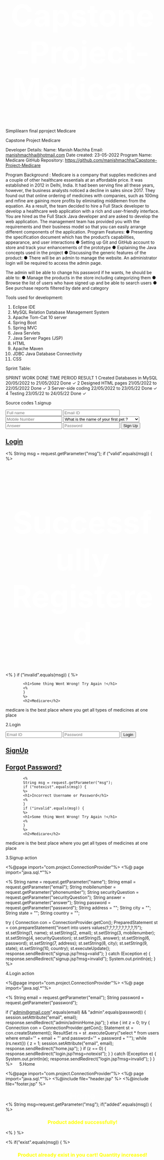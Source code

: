 # Capstone-Project-Medicare
Simplilearn final pproject Medicare

Capstone Project Medicare

Developer Details:
Name: Manish Machha
Email: manishmachha@hotmail.com
Date created: 23-05-2022
Program Name: Medicare
GitHub Repository: 
https://github.com/manishmachha/Capstone-Project-Medicare

Program Background :
 Medicare is a company that supplies medicines and a couple of other healthcare essentials at an affordable price. It was established in 2012 in Delhi, India. It had been serving fine all these years, however, the business analysts noticed a decline in sales since 2017. They found out that online ordering of medicines with companies, such as 100mg and mfine are gaining more profits by eliminating middlemen from the equation. As a result, the team decided to hire a Full Stack developer to develop a healthcare web application with a rich and user-friendly interface.
You are hired as the Full Stack Java developer and are asked to develop the web application. The management team has provided you with the requirements and their business model so that you can easily arrange different components of the application.
Program Features:
● Presenting the specification document which has the product’s capabilities, appearance, and user interactions
● Setting up Git and GitHub account to store and track your enhancements of the prototype 
● Explaining the Java concepts used in the project 
● Discussing the generic features of the product:
● There will be an admin to manage the website. An administrator login will be required to access the admin page.

The admin will be able to change his password if he wants, he should be able to:
● Manage the products in the store including categorizing them
● Browse the list of users who have signed up and be able to search users
● See purchase reports filtered by date and category

Tools used for development:
1.	Eclipse IDE
2.	MySQL Relation Database Management System
3.	Apache Tom-Cat 10 server
4.	Spring Boot
5.	Spring MVC
6.	Java Servlets
7.	Java Server Pages (JSP)
8.	HTML
9.	Apache Maven
10.	JDBC Java Database Connectivity
11.	CSS


Sprint Table:

SPRINT	WORK DONE	TIME PERIOD	RESULT
1	Created Databases in MySQL	20/05/2022 to 21/05/2022	Done ✓
2	Designed HTML pages	21/05/2022 to 22/05/2022	Done ✓
3	Server-side coding	22/05/2022 to 23/05/22	Done ✓
4	Testing	23/05/22 to 24/05/22	Done ✓


Source codes
1.signup

<!DOCTYPE html>
<html>
<head>
<link rel="stylesheet" href="css/signup-style.css">
<title>Sign up</title>
</head>
<body>
	<div id='container'>
		<div class='signup'>
			<form action="signupAction.jsp" method="post">
				<input type="text" name="name" placeholder="Full name"> <input
					type="email" name="email" placeholder="Email ID"> <input
					type="number" name="phonenumber" placeholder="Mobile Number">
				<select name="securityQuestion" required>
					<option value="What is the name of your first pet ?">What
						is the name of your first pet ?</option>
					<option value="What is your first car ?">What is your
						first car ?</option>
					<option value="Where did you born ?">Where did you born ?</option>
					<option value="What is the name of your first school ?">What
						is the name of your first school ?</option>
				</select> <input type="text" name="answer" placeholder="Answer"> <input
					type="password" name="password" placeholder="Password"> <input
					type="submit" value="Sign Up">
			</form>
			<h2>
				<a href="login.jsp">Login</a>
			</h2>
		</div>
		<div class='whysign'>
			<%
			String msg = request.getParameter("msg");
			if ("valid".equals(msg)) {
			%>
			<h1>Successfully Registered</h1>
			<%
			}
			if ("invalid".equals(msg)) {
			%>

			<h1>Some thing Went Wrong! Try Again !</h1>
			<%
			}
			%>
			<h2>Medicare</h2>
<p>medicare is the best place where you get all types of medicines at one place</p>
		</div>
	</div>

</body>
</html>

2.Login

<!DOCTYPE html>
<html>
<head>
<link rel="stylesheet" href="css/signup-style.css">
<title>Login</title>
</head>
<body>
	<div id='container'>
		<div class='signup'>
			<form action="loginAction.jsp" method="post">
				<input type="text" name="email" placeholder="Email ID"> <input
					type="password" name="password" placeholder="Password"> <input
					type="submit" value="Login">
			</form>
			<h2>
				<a href="signup.jsp">SignUp</a>
			</h2>
			<h2>
				<a href="forgotPassword.jsp">Forgot Password?</a>
			</h2>
		</div>
		<div class='whysignLogin'>

			<%
			String msg = request.getParameter("msg");
			if ("notexist".equals(msg)) {
			%>
			<h1>Incorrect Username or Password</h1>
			<%
			}
			if ("invalid".equals(msg)) {
			%>
			<h1>Some thing Went Wrong! Try Again !</h1>
			<%
			}
			%>
			<h2>Medicare</h2>
<p>medicare is the best place where you get all types of medicines at one place</p>
		</div>
	</div>

</body>
</html>





3.Signup action

<%@page import="com.project.ConnectionProvider"%>
<%@ page import="java.sql.*"%>

<%
String name = request.getParameter("name");
String email = request.getParameter("email");
String mobilenumber = request.getParameter("phonenumber");
String securityQuestion = request.getParameter("securityQuestion");
String answer = request.getParameter("answer");
String password = request.getParameter("password");
String address = "";
String city = "";
String state = "";
String country = "";

try {
	Connection con = ConnectionProvider.getCon();
	PreparedStatement st = con.prepareStatement("insert into users values(?,?,?,?,?,?,?,?,?,?)");
	st.setString(1, name);
	st.setString(2, email);
	st.setString(3, mobilenumber);
	st.setString(4, securityQuestion);
	st.setString(5, answer);
	st.setString(6, password);
	st.setString(7, address);
	st.setString(8, city);
	st.setString(9, state);
	st.setString(10, country);
	st.executeUpdate();
	response.sendRedirect("signup.jsp?msg=valid");
} catch (Exception e) {
	response.sendRedirect("signup.jsp?msg=invalid");
	System.out.println(e);
}
%>



4.Login action

<%@page import="com.project.ConnectionProvider"%>
<%@ page import="java.sql.*"%>

<%
String email = request.getParameter("email");
String password = request.getParameter("password");

if ("admin@gmail.com".equals(email) && "admin".equals(password)) {
	session.setAttribute("email", email);
	response.sendRedirect("admin/adminHome.jsp");
} else {
	int z = 0;
	try {
		Connection con = ConnectionProvider.getCon();
		Statement st = con.createStatement();
		ResultSet rs = st
		.executeQuery("select * from users where email='" + email + "' and password='" + password + "'");
		while (rs.next()) {
	z = 1;
	session.setAttribute("email", email);
	response.sendRedirect("home.jsp");
		}
		if (z == 0) {
	response.sendRedirect("login.jsp?msg=notexist");
		}
	} catch (Exception e) {
		System.out.println(e);
		response.sendRedirect("login.jsp?msg=invalid");
	}
}
%>
 
5.Home

<%@page import="com.project.ConnectionProvider"%>
<%@ page import="java.sql.*"%>
<%@include file="header.jsp" %>
<%@include file="footer.jsp" %>
<!DOCTYPE html PUBLIC "-//W3C//DTD HTML 4.01 Transitional//EN" "http://www.w3.org/TR/html4/loose.dtd">
<html>
<head>
<meta http-equiv="Content-Type" content="text/html; charset=ISO-8859-1">
<title>Sporty Shoes</title>
<style>
h3
{
	color: yellow;
	text-align: center;
}
</style>
</head>
<body>
<div style="color: white; text-align: center; font-size: 30px;">Home <i class="fa fa-institution"></i></div>
<%
String msg=request.getParameter("msg");
if("added".equals(msg))
{
%>
<h3 class="alert">Product added successfully!</h3>
<%
}
%>

<%
if("exist".equals(msg))
{
%>
<h3 class="alert">Product already exist in you cart! Quantity  increased!</h3>
<%
}
%>

<%
if("invalid".equals(msg))
{
%>
<h3 class="alert">Password change successfully!</h3>
<%
}
%>
<table>
<thead>
<tr>
 <th scope="col">ID</th>
 <th scope="col">Name</th>
 <th scope="col">Category</th>
<th scope="col"><i class="fa fa-inr"></i> Price</th>
<th scope="col">Add to cart <i class='fas fa-cart-plus'></i></th>
 </tr>
</thead>
<tbody>
<%
try{
	Connection con=ConnectionProvider.getCon();
	Statement st=con.createStatement();
	ResultSet rs=st.executeQuery("select * from products where status='Active'");
	while(rs.next()){
%>
<tr>
 <td><%=rs.getString(1)%></td>
<td><%=rs.getString(2) %></td>
<td><%=rs.getString(3)%></td>
<td><i class="fa fa-inr"></i><%=rs.getString(4)%></td>
<td><a href="addToCartAction.jsp?id=<%=rs.getString(1)%>">Add to cart <i class='fas fa-cart-plus'></i></a></td>
</tr>
<%
	}
}
catch(Exception e){
	System.out.println(e);
}
%>
</tbody>
</table>
 <br>
 <br>
 <br>

</body>
</html> 

 
6.Search Home

<%@page import="com.project.ConnectionProvider"%>
<%@ page import="java.sql.*"%>
<%@include file="header.jsp" %>
<%@include file="footer.jsp" %>
<!DOCTYPE html PUBLIC "-//W3C//DTD HTML 4.01 Transitional//EN" "http://www.w3.org/TR/html4/loose.dtd">
<html>
<head>
<meta http-equiv="Content-Type" content="text/html; charset=ISO-8859-1">
<title>Home</title>
</head>
<body>
<div style="color: white; text-align: center; font-size: 30px;">Home <i class="fa fa-institution"></i></div>
<table>
 <thead>
 <tr>
 <th scope="col">ID</th>
<th scope="col">Name</th>
<th scope="col">Category</th>
 <th scope="col"><i class="fa fa-inr"></i> Price</th>
 <th scope="col">Add to cart <i class='fas fa-cart-plus'></i></th>
 </tr>
</thead>
 <tbody>
<%
int z=0;
String search=request.getParameter("search");
try{
	Connection con=ConnectionProvider.getCon();
	Statement st=con.createStatement();
	ResultSet rs=st.executeQuery("select * from products where name like '%"+search+"%' or category like '%"+search+"%' and status='Active'");
	while(rs.next()){
		z=1;
%>
 <tr>
 <td><%=rs.getString(1)%></td>
 <td><%=rs.getString(2) %></td>
 <td><%=rs.getString(3)%></td>
  <td><i class="fa fa-inr"></i><%=rs.getString(4)%></td>
  <td><a href="addToCartAction.jsp?id=<%=rs.getString(1)%>">Add to cart <i class='fas fa-cart-plus'></i></a></td>
 </tr>
<%
	}
}
catch(Exception e){
	System.out.println(e);
}
%>
</tbody>
 </table>
<%if(z==0) {%>      	
	<h1 style="color:white; text-align: center;">Nothing to show</h1>
<%
}
%>	
 <br>
<br>
 <br>
 <div class="footer">
<p>All right reserved by BTech Days</p>
 </div>

</body>
</html>

 
7.Mycart

<%@page import="com.project.ConnectionProvider"%>
<%@ page import="java.sql.*"%>
<%@include file="header.jsp" %>
<%@include file="footer.jsp" %>
<!DOCTYPE html PUBLIC "-//W3C//DTD HTML 4.01 Transitional//EN" "http://www.w3.org/TR/html4/loose.dtd">
<html>
<head>
<meta http-equiv="Content-Type" content="text/html; charset=ISO-8859-1">
<title>My Cart</title>
<style>
h3
{
	color: yellow;
	text-align: center;
}
</style>
</head>
<body>
<div style="color: white; text-align: center; font-size: 30px;">My Cart <i class='fas fa-cart-arrow-down'></i></div>
<%
String msg=request.getParameter("msg");
if("no".equals(msg)){
%>
<h3 class="alert">There is only one Quantity! So click on remove!</h3>
<%
}
%>

<%
if("inc".equals(msg)){
%>
<h3 class="alert">Quantity  Increased Successfully!</h3>
<%
}
%>

<%
if("dec".equals(msg)){
%>
<h3 class="alert">Quantity  Decreased Successfully!</h3>
<%
}
%>

<%
if("rem".equals(msg)){
%>
<h3 class="alert">Product Successfully Removed!</h3>
<%
}
%>

<table>
<thead>
<%
int total=0;
int sno=0;
try{
	Connection con=ConnectionProvider.getCon();
	Statement st=con.createStatement();
	ResultSet rs=st.executeQuery("select sum(total) from cart where email='"+email+"' and address is null");
	while(rs.next()){
		total=rs.getInt(1);
	}
%>
<tr>
<th scope="col" style="background-color: yellow;">Total: <i class="fa fa-inr"></i><%=total%> </th>
<%if(total>0){ %><th scope="col"><a href="addressPaymentForOrder.jsp">Proceed to order</a></th><%} %>
</tr>
</thead>
<thead>
<tr>
<th scope="col">S.No</th>
<th scope="col">Product Name</th>
<th scope="col">Category</th>
<th scope="col"><i class="fa fa-inr"></i> price</th>
<th scope="col">Quantity</th>
<th scope="col">Sub Total</th>
<th scope="col">Remove <i class='fas fa-trash-alt'></i></th>
</tr>
</thead>
<tbody>
<%
ResultSet rs1=st.executeQuery("select * from products inner join cart on products.id=cart.product_id and cart.email='"+email+"' and cart.address is null");
while(rs1.next()){
%>
<tr>
<%sno=sno+1; %>
<td><%=sno%></td>
<td><%=rs1.getString(2) %></td>
<td><%=rs1.getString(3) %></td>
td><i class="fa fa-inr"></i><%=rs1.getString(4) %></td>
<td><a href="incDecQuantityAction.jsp?id=<%=rs1.getString(1)%>&quantity=inc"><i class='fas fa-plus-circle'></i></a> <%=rs1.getString(8) %> <a href="incDecQuantityAction.jsp?id=<%=rs1.getString(1)%>&quantity=dec"><i class='fas fa-minus-circle'></i></a></td>
<td><i class="fa fa-inr"></i> <%=rs1.getString(10) %></td>
<td><a href="removeFromCart.jsp?id=<%=rs1.getString(1)%>">Remove <i class='fas fa-trash-alt'></i></a></td>
</tr>
<%
}
}
catch(Exception e){
System.out.println(e);
}
%>
</tbody>
</table>
<br>
<br>
<br>

</body>
</html>

 
8.My orders

<%@page import="com.project.ConnectionProvider"%>
<%@ page import="java.sql.*"%>
<%@include file="header.jsp" %>
<%@include file="footer.jsp" %>
<!DOCTYPE html PUBLIC "-//W3C//DTD HTML 4.01 Transitional//EN" "http://www.w3.org/TR/html4/loose.dtd">
<html>
<head>
<meta http-equiv="Content-Type" content="text/html; charset=ISO-8859-1">
<title>My orders</title>
</head>
<body>
<div style="color: white; text-align: center; font-size: 30px;">My Orders <i class='fab fa-elementor'></i></div>
<table>
<thead>
<tr>
<th scope="col">S.No</th>
<th scope="col">Product Name</th>
<th scope="col">category</th>
<th scope="col"><i class="fa fa-inr"></i>  Price</th>
<th scope="col">Quantity</th>
<th scope="col"><i class="fa fa-inr"></i> Sub Total</th>
<th scope="col">Order Date</th>
<th scope="col">Expected Delivery Date</th>
<th scope="col">Payment Method</th>
<th scope="col">Status</th>
              
</tr>
</thead>
        <tbody>
<%
	int sno=0;
try{
	Connection con=ConnectionProvider.getCon();
	Statement st=con.createStatement();
	ResultSet rs=st.executeQuery("select * from cart inner join products where cart.product_id=products.id and cart.email='"+email+"' and cart.orderDate is not NULL");
	while(rs.next()){
		sno=sno+1;
%>
<tr>
<td><%=sno %></td>
<td><%=rs.getString(17) %></td>
<td><%=rs.getString(18) %></td>
<td><i class="fa fa-inr"></i> <%=rs.getString(19) %></td>
<td><%=rs.getString(3) %></td>
<td><i class="fa fa-inr"></i><%=rs.getString(5) %> </td>
<td><%=rs.getString(11) %></td>
<td><%=rs.getString(12) %></td>
<td><%=rs.getString(13) %></td>
<td><%=rs.getString(15) %></td>
</tr>
<%
}
}
catch(Exception e){
	System.out.println(e);
}
%>
</tbody>
</table>
<br>
<br>
<br>

</body>
</html>

 
9.Change details

<%@page import="com.project.ConnectionProvider"%>
<%@ page import="java.sql.*"%>
<%@include file="changeDetailsHeader.jsp" %>
<%@include file="footer.jsp" %>
<!DOCTYPE html PUBLIC "-//W3C//DTD HTML 4.01 Transitional//EN" "http://www.w3.org/TR/html4/loose.dtd">
<html>
<head>
<link rel="stylesheet" href="css/changeDetails.css">
<title>Change Details</title>
<style>
hr
{width:70%;}</style>
</head>
<body>
<%
try{
	Connection con=ConnectionProvider.getCon();
	Statement st=con.createStatement();
	ResultSet rs=st.executeQuery("select * from users where email='"+email+"'");
	while(rs.next()){
%>
<h3>Name:<%=rs.getString(1) %> </h3>
<hr>
 <h3>Email:<%=rs.getString(2) %> </h3>
 <hr>
 <h3>Mobile Number: <%=rs.getString(3) %></h3>
 <hr>
<h3>Security Question:<%=rs.getString(4) %> </h3>
<hr>
<br>
<br>
<br>
<%
	}
}
catch(Exception e){
	System.out.println(e);
}
%>
</body></html>
10.Message us

<%@page import="com.project.ConnectionProvider"%>
<%@ page import="java.sql.*"%>
<%@include file="header.jsp" %>
<%@include file="footer.jsp" %>
<html>
<head>
<link rel="stylesheet" href="css/messageUs.css">
<script src='https://kit.fontawesome.com/a076d05399.js'></script>
<title>Message Us</title>
</head>
<body>
<div style="color: white; text-align: center; font-size: 30px;">Message Us <i class='fas fa-comment-alt'></i></div>
<%
String msg=request.getParameter("msg");
if("valid".equals(msg))
{
%>
<h3 style="text-align:center; color:yellow;">Message successfully sent. Our team will contact you soon!</h3>
<%
}
%>
<%
if("invalid".equals(msg))
{
%>
<h3 style="text-align:center; ">Some thing Went Wrong! Try Again!</h3>
<%
}
%>
<form action="messageUsAction.jsp" method="post">
<input class="input-style" name="subject" type="text" placeholder="subject" required>
<hr>
<textarea class="input-style" name="body" placeholder= "Enter Your Message" required></textarea>
<hr>
<button class="button" type="submit"> Send <i class="far fa-arrow-alt-circle"></i></button>
</form>
<br><br><br></body></html>
11.About

<%@include file="header.jsp"%>
<%@include file="footer.jsp"%>
<%@page errorPage="error.jsp" %>
<!DOCTYPE html PUBLIC "-//W3C//DTD HTML 4.01 Transitional//EN" "http://www.w3.org/TR/html4/loose.dtd">
<html>
<head>
<meta http-equiv="Content-Type" content="text/html; charset=ISO-8859-1">
<title>About</title>
</head>
<body>
<div style="color: white; text-align: center; font-size: 30px;">About <i class="fa fa-address-book"></i></div>
<div style="background-color: white; padding:35px; font-size: 30px;">
Medicare
<br>
The art of medicine consists in amusing the patient while nature cures the <disease></disease>
<br>

<br>
We sell all kinds of Medicines and Drugs :-
    Make Your Healthcare Advanced With Medicare
<br>
Contact us at :- medicare@gmail.com
<br>
or
<br>
contact us at Instagram :- medicare_1431
</div>

</body>
</html>

 
12.Logout

<%
session.invalidate();
response.sendRedirect("login.jsp");
%>

 
13.Add to cart action

<%@page import="com.project.ConnectionProvider"%>
<%@ page import="java.sql.*"%>

<%
String email = session.getAttribute("email").toString();
String product_id = request.getParameter("id");
int quantity = 1;
int product_price = 0;
int product_total = 0;
int cart_total = 0;
int z = 0;
try {	
	Connection con = ConnectionProvider.getCon();
	Statement st = con.createStatement();
	ResultSet rs = st.executeQuery("select * 	from products where id=' " + product_id + "'");
	while (rs.next()) {
		product_price = rs.getInt(4);
		product_total = product_price;
	}
	ResultSet rs1 = st.executeQuery(
	"select * from cart where product_id='" + product_id + "' and email='" + email + "' and address is NULL");
	while (rs1.next()) {
		cart_total = rs1.getInt(5);
		cart_total = cart_total + product_total;
		quantity = rs1.getInt(3);
		quantity = quantity + 1;
		z = 1;
	}

	if (z == 1) {
		st.executeUpdate("update cart set total='" + cart_total + "', quantity='" + quantity + "' where product_id="
		+ product_id + " and email='" + email + "' and address is NULL");
		response.sendRedirect("home.jsp?msg=exist");
	}
	if (z == 0) {
		PreparedStatement ps = con.prepareStatement("insert into cart(email,product_id,quantity,price,total) values(?,?,?,?,?)");
		ps.setString(1, email);
		ps.setString(2, product_id);
		ps.setInt(3, quantity);
		ps.setInt(4, product_price);
		ps.setInt(5, product_total);
		ps.executeUpdate();
		response.sendRedirect("home.jsp?msg=added");
	}
} catch (Exception e) {
	response.sendRedirect("home.jsp?msg=invalid");
	System.out.println(e);
}
%>

 
14.Increase and decrease quantity

<%@page import="com.project.ConnectionProvider"%>
<%@ page import="java.sql.*"%>

<%
String email = session.getAttribute("email").toString();
String id = request.getParameter("id");
String incdec = request.getParameter("quantity");
int price = 0;
int total = 0;
int quantity = 0;
int final_total = 0;
try {
	Connection con = ConnectionProvider.getCon();
	Statement st = con.createStatement();
	ResultSet rs = st.executeQuery(
	"select * from cart where email='" + email + "' and product_id='" + id + "' and address is null");
	while (rs.next()) {
		price = rs.getInt(4);
		total = rs.getInt(5);
		quantity = rs.getInt(3);

		if (quantity == 1 && incdec.equals("dec")) {
	response.sendRedirect("myCart.jsp?msg=no");
		} else if (quantity != 1 && incdec.equals("dec")) {
	total = total - price;
	quantity = quantity - 1;
	st.executeUpdate("update cart set total='" + total + "' , quantity='" + quantity + "' where email='" + email
			+ "' and product_id='" + id + "' and address is null");
	response.sendRedirect("myCart.jsp?msg=dec");
		} else {
	total = total + price;
	quantity = quantity + 1;
	st.executeUpdate("update cart set total='" + total + "' , quantity='" + quantity + "' where email='" + email
			+ "' and product_id='" + id + "' and address is null");
	response.sendRedirect("myCart.jsp?msg=inc");
		}
	}
} catch (Exception e) { 	System.out.println(e); }%>

15. Address for payment order

<%@page import="com.project.ConnectionProvider"%>
<%@ page import="java.sql.*"%>
<%@include file="footer.jsp" %>
<!DOCTYPE html PUBLIC "-//W3C//DTD HTML 4.01 Transitional//EN" "http://www.w3.org/TR/html4/loose.dtd">
<html>
<head>
<link rel="stylesheet" href="css/addressPaymentForOrder-style.css">
<script src='https://kit.fontawesome.com/a076d05399.js'></script>
<title>Home</title>
<script>
if(window.history.forward(1) != null)
	window.history.forward(1);
</script>
</head>
<body>
<br>
<table>
<thead>
<%
String email=session.getAttribute("email").toString();
int total=0;
int sno=0;
try{
	Connection con=ConnectionProvider.getCon();
	Statement st=con.createStatement();
	ResultSet rs=st.executeQuery("select sum(total) from cart where email='"+email+"' and address is null");
	while(rs.next()){
		total=rs.getInt(1);
	
%>
<tr>
<th scope="col"><a href="myCart.jsp"><i class='fas fa-arrow-circle-left'> Back</i></a></th>
<th scope="col" style="background-color: yellow;">Total: <i class="fa fa-inr"></i><%=total %> </th>
</tr>
</thead>
<thead>
<tr>
<th scope="col">S.No</th>
<th scope="col">Product Name</th>
<th scope="col">Category</th>
<th scope="col"><i class="fa fa-inr"></i> price</th>
<th scope="col">Quantity</th>
<th scope="col">Sub Total</th>
</tr>
</thead>
<tbody>
<%}
ResultSet rs1=st.executeQuery("select * from products inner join cart on products.id=cart.product_id and cart.email='"+email+"' and cart.address is null");
while(rs1.next()){
%>
<tr>        
      <%sno=sno+1; %>
<td><%=sno%></td>
<td><%=rs1.getString(2) %></td>
<td><%=rs1.getString(3) %></td>
<td><i class="fa fa-inr"></i><%=rs1.getString(4) %></td>
<td> <%=rs1.getString(8) %></td>
<td><i class="fa fa-inr"></i><%=rs1.getString(10) %> </td>
</tr>
<%} 
ResultSet rs2=st.executeQuery("select * from users where email='"+email+"'");
while(rs2.next()){
%>
</tbody>
</table>
      
<hr style="width: 100%">
<form action="addressPaymentForOrderAction.jsp" method="post">
 <div class="left-div">
 <h3>Enter Address</h3>
<input class="input-style" type="text" name="address" value="<%=rs2.getString(7)%>" placeholder="Address" required>
 </div>

<div class="right-div">
<h3>Enter city</h3>
<input class="input-style" type="text" name="city" value="<%=rs2.getString(8)%>" placeholder="City" required>
</div> 

<div class="left-div">
<h3>Enter State</h3>
<input class="input-style" type="text" name="state" value="<%=rs2.getString(9)%>" placeholder="State" required>
</div>

<div class="right-div">
<h3>Enter country</h3>
<input class="input-style" type="text" name="country" value="<%=rs2.getString(10)%>" placeholder="Country" required>
</div>
<h3 style="color: red">*If there is no address its mean that you did not set you address!</h3>
<h3 style="color: red">*This address will also updated to your profile</h3>
<hr style="width: 100%">
<div class="left-div">
<h3>Select way of Payment</h3>
 <select class="input-style" name="paymentMethod">
<option value="Cash on delivery (COD)"> Cash on delivery(COD) </option>
<option value="Online Payment">Online Payment</option>
</select>
</div>

<div class="right-div">
<h3>Pay online on this btechdays@pay.com</h3>
<input class="input-style" type="text" name="transactionID"  placeholder="Transaction ID" required>
<h3 style="color: red">*If you select online Payment then enter you transaction ID here otherwise leave this blank</h3>
</div>
<hr style="width: 100%">

<div class="left-div">
<h3>Mobile Number</h3>
<input class="input-style" type="text" name="mobilenumber" value="<%=rs2.getString(3)%>" placeholder="Mobile Number" required>
<h3 style="color: red">*This mobile number will also updated to your profile</h3>
</div>
<div class="right-div">
<h3 style="color: red">*If you enter wrong transaction id then your order will we can cancel!</h3>
<button class="button" type="submit">Proceed to place order <i class='far fa-arrow-alt-circle-right'></i></button>
<h3 style="color: red">*Fill form correctly</h3>
</div>
</form>
<%
}
}
catch(Exception e){
	System.out.println(e);
}
%>

      <br>
      <br>
      <br>

</body>
</html>


 
16.Proceed to payment action

<%@page import="com.project.ConnectionProvider"%>
<%@ page import="java.sql.*"%>
<% 
String email=session.getAttribute("email").toString();
String address=request.getParameter ("address");
String city=request.getParameter("city");
String state=request.getParameter("state");
String country=request.getParameter("country");
String mobileNumber=request.getParameter("mobilenumber");
String paymentMethod=request.getParameter("paymentMethod");
String transactionId="";
transactionId=request.getParameter("transactionID");
String status="bill";
try{
Connection con=ConnectionProvider.getCon();	
PreparedStatement ps=con.prepareStatement("update users set address=?, city=?, state=?, country=?, mobilenumber=? where email=?");
ps.setString(1, address);
ps.setString(2, city);
ps.setString(3, state);
ps.setString(4, country);
ps.setString(5, mobileNumber);
ps.setString(6, email);
ps.executeUpdate();
PreparedStatement ps1=con.prepareStatement("update cart set address=?,city=?,state=?,country=?,mobilenumber=?,orderDate=now(),deliveryDate=DATE_ADD(orderDate,INTERVAL 7 DAY),paymentMethod=?,transactionID=?,status=? where email=? and address is NULL");
ps1.setString(1, address);
ps1.setString(2, city);
ps1.setString(3, state);
ps1.setString(4, country);
ps1.setString(5, mobileNumber);
ps1.setString(6, paymentMethod);
ps1.setString(7, transactionId);
ps1.setString(8, status);
ps1.setString(9, email);
ps1.executeUpdate();
response.sendRedirect("bill.jsp");
}
catch (Exception e){System.out.println(e);}%>
17.Remove from cart

<%@page import="com.project.ConnectionProvider"%>
<%@ page import="java.sql.*"%>

<%
String email = session.getAttribute("email").toString();
String id = request.getParameter("id");
try {
	Connection con = ConnectionProvider.getCon();
	Statement st = con.createStatement();
	st.executeUpdate("delete from cart where email='" + email + "' and product_id='" + id + "' and address is null");
	response.sendRedirect("myCart.jsp?msg=rem");
}

catch (Exception e) {
	System.out.println(e);
}
%>








18.Continue shopping

<%@page import="com.project.ConnectionProvider"%>
<%@page import="java.sql.*"%>
<%
String email = session.getAttribute("email").toString();
String status = "processing";
try {
	Connection con = ConnectionProvider.getCon();
	PreparedStatement ps = con.prepareStatement("update cart set status=? where email=? and status='bill'");
	ps.setString(1, status);
	ps.setString(2, email);
	ps.executeUpdate();
	response.sendRedirect("home.jsp");
} 
catch (Exception e) {
	System.out.println(e);
}
%>








19.Change details header

<%@page errorPage="error.jsp" %>
<!DOCTYPE html>
<html>
<head>
<link rel="stylesheet" href="css/home-style.css">
<link rel="stylesheet" href="https://cdnjs.cloudflare.com/ajax/libs/font-awesome/4.7.0/css/font-awesome.min.css">
<script src='https://kit.fontawesome.com/a076d05399.js'></script>
</head>
 <!--Header-->
<br>
<div class="topnav sticky">
<center><h2>Change Details<i class="fa fa-edit"></i></h2></center>
<%String email=session.getAttribute("email").toString(); %>
<h2><a href="home.jsp"><i class='fas fa-arrow-circle-left'>Back</i></a></h2>
<h2><a href="">Your Profile(<%=email%>) <i class='fas fa-user-alt'></i></a></h2>
<a href="changePassword.jsp">Change Password <i class='fas fa-key'></i></a>
<a href="addChangeAddress.jsp">Add or change Address <i class='fas fa-map-marker-alt'></i></a>
<a href="changeSecurityQuestion.jsp">Change Security Question <i class="fa fa-repeat"></i></a>
<a href="changeMobileNumber.jsp">Change Mobile Number <i class='fas fa-phone'></i></a>
</div>
<br>
<!--table-->







20.Change password

<%@page import="com.project.ConnectionProvider"%>
<%@ page import="java.sql.*"%>
<%@include file="changeDetailsHeader.jsp" %>
<%@include file="footer.jsp" %>
<html>
<head>
<link rel="stylesheet" href="css/changeDetails.css">
<script src='https://kit.fontawesome.com/a076d05399.js'></script>
<title>Message Us</title>
</head>
<body>
<%
String msg=request.getParameter("msg");
if("notMatch".equals(msg))
{
%>
<h3 class="alert">New password and Confirm password does not match!</h3>
<%
}
%>
<%
if("wrong".equals(msg))
{
%>
<h3 class="alert">Your old Password is wrong!</h3>
<%
}
%>
<%
if("done".equals(msg))
{
%>
<h3 class="alert">Password change successfully!</h3>
<%
}
%>
<%
if("invalid".equals(msg))
{
%>
<h3 class="alert">Some thing went wrong! Try again!</h3>
<%
}
%>
<form action="changePasswordAction.jsp" method="post">
<h3>Enter Old Password</h3>
<input class="input-style" type="password" name="oldPassword" placeholder="Enter old password" required>
  <hr>
 <h3>Enter New Password</h3>
 <input class="input-style" type="password" name="newPassword" placeholder="Enter new password" required>
 <hr>
<h3>Enter Confirm Password</h3>
<input class="input-style" type="password" name="confirmPassword" placeholder="confirm new password" required>
<hr>
<button class="button" type="submit" >Save <i class='far fa-arrow-alt-circle-right'></i></button>
</form>
</body>
<br><br><br>
</html>

























21.Change password action

<%@page import="com.project.ConnectionProvider"%>
<%@page import="java.sql.*"%>

<%
String email = session.getAttribute("email").toString();
String oldPassword = request.getParameter("oldPassword");
String newPassword = request.getParameter("newPassword");
String confirmPassword = request.getParameter("confirmPassword");

if (!confirmPassword.equals(newPassword))
response.sendRedirect("changePassword.jsp?msg=notMatch");

else {
int check = 0;
try {

	Connection con = ConnectionProvider.getCon();
	Statement st = con.createStatement();
ResultSet rs = st.executeQuery("select * from users where email='" + email + "' and password='" + oldPassword + "'");
while (rs.next()) {
check = 1;
st.executeUpdate("update users set password='" + newPassword + "' where email='" + email + "'");
response.sendRedirect("changePassword.jsp?msg=done");
}

if (check == 0)
response.sendRedirect("changePassword.jsp?msg=wrong");
} catch (Exception e) {
System.out.println(e);
}
}
%>





22.Change address

<%@page import="com.project.ConnectionProvider"%>
<%@ page import="java.sql.*"%>
<%@include file="changeDetailsHeader.jsp" %>
<%@include file="footer.jsp" %>
<html>
<head>
<link rel="stylesheet" href="css/changeDetails.css">
<script src='https://kit.fontawesome.com/a076d05399.js'></script>
<title>Add or change address</title>
</head>
<body>
<%
String msg=request.getParameter("msg");
if("valid".equals(msg))
{
%>
<h3 class="alert">Address Successfully Updated !</h3>
<%
}
%>
<%
if("invalid".equals(msg))
{
%>
<h3 class="alert">Some thing Went Wrong! Try Again!</h3>
<%
}
%>

<%
try{
	Connection con=ConnectionProvider.getCon();
	Statement st=con.createStatement();
	ResultSet rs=st.executeQuery("select * from users where email='"+email+"'");
	while(rs.next())
	{
%>
<form action="addChangeAddressAction.jsp" method="post">
<h3>Enter Address</h3>
 <input class="input-style" type="text" name="address" value="<%=rs.getString(7) %>" placeholder="enter address" required>
 <hr>
 <h3>Enter city</h3>
 <input class="input-style" type="text" name="city" value="<%=rs.getString(8) %>" placeholder="enter city"  required>
<hr>
<h3>Enter State</h3>
<input class="input-style" type="text" name="state" value="<%=rs.getString(9) %>" placeholder="enter state"  required>
<hr>
<h3>Enter country</h3>
<input class="input-style" type="text" name="country" value="<%=rs.getString(10) %>" placeholder="enter country"  required>
<hr>
 <button class="button" type="submit">Save <i class='far fa-arrow-alt-circle-right'></i></button>
</form>
<%
	}
}
catch(Exception e){
	System.out.println(e);
}
%>
</body>
<br><br><br>
</html>




















23.Change address action

<%@page import="com.project.ConnectionProvider"%>
<%@ page import="java.sql.*"%>

<%
String email = session.getAttribute("email").toString();
String address = request.getParameter("address");
String city = request.getParameter("city");
String state = request.getParameter("state");
String country = request.getParameter("country");
try {
	Connection con = ConnectionProvider.getCon();
	PreparedStatement ps = con.prepareStatement("update users set address=?, city=?, state=?, country=? where email=?");
	ps.setString(1, address);
	ps.setString(2, city);
	ps.setString(3, state);
	ps.setString(4, country);
	ps.setString(5, email);
	ps.executeUpdate();
	response.sendRedirect("addChangeAddress.jsp?msg=valid");
} catch (Exception e) {
	System.out.println(e);
	response.sendRedirect("addChangeAddress.jsp?msg=invalid");
}
%>




24.Change mobile number

<%@page import="com.project.ConnectionProvider"%>
<%@ page import="java.sql.*"%>
<%@include file="changeDetailsHeader.jsp" %>
<%@include file="footer.jsp" %>
<html>
<head>
<link rel="stylesheet" href="css/changeDetails.css">
<script src='https://kit.fontawesome.com/a076d05399.js'></script>
<title>Message Us</title>
</head>
<body>
<%
String msg=request.getParameter("msg");
if("done".equals(msg))
{
%>
<h3 class="alert">Your Mobile Number successfully changed!</h3>
<%
}
%>
<%
if("wrong".equals(msg))
{
%>
<h3 class="alert">Your Password is wrong!</h3>
<%
}
%>
<form action="changeMobileNumberAction.jsp" method="post">
 <h3>Enter Your New Mobile Number</h3>
<input class="input-style" type="text" name="mobileNumber" placeholder="mobile number" required> 
 <hr>
<h3>Enter Password (For Security)</h3>
<input class="input-style" type="password" name="password" placeholder="password" required>
<hr>
 <button class="button" type="submit">Save <i class='far fa-arrow-alt-circle-right'></i></button>
</form>
<br><br><br>
</html>
24.Change Mobile ction

<%@page import="com.project.ConnectionProvider"%>
<%@page import="java.sql.*"%>
<%
String email=session.getAttribute ("email").toString();
String mobileNumber=request.getParameter ("mobileNumber");
String password=request.getParameter("password");
int check=0;
try
{
Connection con=ConnectionProvider.getCon();
Statement st=con.createStatement();
ResultSet rs=st.executeQuery("select *from users where email='"+email+"' and password='"+password+"'");
while (rs.next()){
check=1;
st.executeUpdate("update users set mobileNumber='"+mobileNumber+"' where email='"+email+"'");
response.sendRedirect("changeMobileNumber.jsp?msg=done");
}
if(check==0)
response.sendRedirect("changeMobileNumber.jsp?msg=wrong");
}
catch (Exception e){
System.out.println (e);
}
%>

25.Message us action

<%@page import="com.project.ConnectionProvider"%>
<%@page import="java.sql.*"%>
<%
String email = session.getAttribute("email").toString();
String subject = request.getParameter("subject");
String body = request.getParameter("body");
try {
	Connection con = ConnectionProvider.getCon();
	PreparedStatement ps = con.prepareStatement("insert into message (email, subject, body) values (?,?,?)");
	ps.setString(1, email);
	ps.setString(2, subject);
	ps.setString(3, body);
	ps.executeUpdate();
	response.sendRedirect("messageUs.jsp?msg=valid");
} catch (Exception e) {
	System.out.println(e);
	response.sendRedirect("messageUs.jsp?msg=invalid");
}
%>



26.Bill

<%@page import="com.project.ConnectionProvider"%>
<%@ page import="java.sql.*"%>
<%@include file="footer.jsp" %>
<html>
<head>
<link rel="stylesheet" href="css/bill.css">
<title>Bill</title>
</head>
<body>
<%
String email=session.getAttribute("email").toString();
try{
int total=0;
int sno=0;
Connection con=ConnectionProvider.getCon();
Statement st=con.createStatement();
ResultSet rs=st.executeQuery("select sum(total) from cart where email='"+email+"' and status='bill'");
while(rs.next()){
total=rs.getInt(1);
}
ResultSet rs1=st.executeQuery("select * from users inner join cart where cart.email='"+email+"' and cart.status='bill' ");
while(rs1.next())
{
%>
<h3>Sporty Shoes Bill</h3>
<hr>
<div class="left-div"><h3>Name: <%=rs1.getString(1) %> </h3></div>
<div class="right-div-right"><h3>Email: <%=email %> </h3></div>
<div class="right-div"><h3>Mobile Number: <%=rs1.getString(20) %> </h3></div>  

<div class="left-div"><h3>Order Date: <%=rs1.getString(21) %> </h3></div>
<div class="right-div-right"><h3>Payment Method: <%=rs1.getString(23) %> </h3></div>
<div class="right-div"><h3>Expected Delivery:  <%=rs1.getString(22) %></h3></div> 

<div class="left-div"><h3>Transaction Id: <%=rs1.getString(24) %> </h3></div>
<div class="right-div-right"><h3>City:  <%=rs1.getString(17) %></h3></div> 
<div class="right-div"><h3>Address:  <%=rs1.getString(16) %></h3></div> 

<div class="left-div"><h3>State:  <%=rs1.getString(18) %></h3></div>
<div class="right-div-right"><h3>Country:  <%=rs1.getString(19) %></h3></div>  

<hr>
<%break;
}%>

	
	<br>
	
<table id="customers">
<h3>Product Details</h3>
  <tr>
    <th>S.No</th>
    <th>Product Name</th>
    <th>category</th>
    <th>Price</th>
    <th>Quantity</th>
     <th>Sub Total</th>
  </tr>
  <%
	ResultSet rs2=st.executeQuery("select * from cart inner join products where cart.product_id=products.id and cart.email='"+email+"' and cart.status='bill'");
  while(rs2.next()){
	  sno=sno+1;
  %>
  <tr>
    <td><%=sno %></td>
    <td><%=rs2.getString(17) %></td>
    <td><%=rs2.getString(18) %></td>
    <td><%=rs2.getString(19) %></td>
    <td><%=rs2.getString(3) %></td>
     <td><%=rs2.getString(5) %></td>
  </tr>
  <tr>
<%} %>
</table>
<h3>Total: <%=total %></h3>
<a href="continueShopping.jsp"><button class="button left-button">Continue Shopping</button></a>
<a onclick="window.print();"><button class="button right-button">Print</button></a>
<br><br><br><br>
<%}
	catch(Exception e)
	{
		System.out.println(e);
	}
	%>
</body>
</html>

































26.Header

<%@page errorPage="error.jsp" %>
<!DOCTYPE html>
<html>
<head>
<link rel="stylesheet" href="css/home-style.css">
<link rel="stylesheet" href="https://cdnjs.cloudflare.com/ajax/libs/font-awesome/4.7.0/css/font-awesome.min.css">
<script src='https://kit.fontawesome.com/a076d05399.js'></script>
</head>
    <!--Header-->
    <br>
    <div class="topnav sticky">
<%String email=session.getAttribute("email").toString(); %>
<center><h2>Sporty Shoes</h2></center>
<h2><a href=""> <%=email %><i class='fas fa-user-alt'></i></a></h2>
<a href="home.jsp">Home<i class="fa fa-institution"></i></a>
<a href="myCart.jsp">My Cart<i class='fas fa-cart-arrow-down'></i></a>
<a href="myOrders.jsp">My Orders  <i class='fab fa-elementor'></i></a>
<a href="changeDetails.jsp">Change Details <i class="fa fa-edit"></i></a>
<a href="messageUs.jsp">Message Us <i class='fas fa-comment-alt'></i></a>
<a href="about.jsp">About <i class="fa fa-address-book"></i></a>
<a href="logout.jsp">Logout <i class='fas fa-share-square'></i></a>
<div class="search-container">
<form action="searchHome.jsp" method="post">
<input type="text" name="search" placeholder="Search">
<button type="submit"><i class="fa fa-search"></i></button>             
</form>
</div></div><br><!--table-->
27.Footer

<div class="footer">
<p>All Right Reserved @ ManishMachha</p>
</div>

28.Admin Home

<%@include file="adminHeader.jsp" %>
<%@include file="../footer.jsp" %>
<!DOCTYPE html PUBLIC "-//W3C//DTD HTML 4.01 Transitional//EN" "http://www.w3.org/TR/html4/loose.dtd">
<html>
<head>
<title>welcome</title>
<style>
h1
{
color: white;
text-align: center;
font-size: 100px;
}</style>
</head>
<body>
<h1>welcome admin!</h1>
</body>
</html>



30.Admin header

<%@page errorPage="../error.jsp" %>
<!DOCTYPE html>
<html>
<head>
<link rel="stylesheet" href="../css/home-style.css">
<link rel="stylesheet" href="https://cdnjs.cloudflare.com/ajax/libs/font-awesome/4.7.0/css/font-awesome.min.css">
<script src='https://kit.fontawesome.com/a076d05399.js'></script>
</head>
    <!--Header-->
    <br>
    <div class="topnav sticky">
   <%String email=session.getAttribute("email").toString(); %>
<center><h2>Sporty Shoes</h2></center>
<a href="addNewProduct.jsp">Add New Product <i class='fas fa-plus-square'></i></a>
<a href="allProductEditProduct.jsp">All Products & Edit Products <i class='fab fa-elementor'></i></a>
<a href="messagesReceived.jsp">Messages Received <i class='fas fa-comment-alt'></i></a>
<a href="ordersReceived.jsp">Orders Received <i class="fas fa-archive"></i></a>
<a href="cancelOrders.jsp">Cancel Orders <i class='fas fa-window-close'></i></a>
<a href="deliveredOrders.jsp">Delivered Orders <i class='fas fa-dolly'></i></a>
<a href="../logout.jsp">Logout <i class='fas fa-share-square'></i></a>
</div><br><!--table-->
31.Add new product

<%@page import="com.project.ConnectionProvider"%>
<%@ page import="java.sql.*"%>
<%@include file="adminHeader.jsp" %>
<%@include file="../footer.jsp" %>

<html>
<head>
<link rel="stylesheet" href="../css/addNewProduct-style.css">
<title>Add New Product</title>
</head>
<body>

<%
String msg=request.getParameter("msg");
if("done".equals(msg)){
%>
<h3 class="alert">Product Added Successfully!</h3>
<%
}
%>

<%
if("wrong".equals(msg)){
%>
<h3 class="alert">Some thing went wrong! Try Again!</h3>
<%
}
%>

<%
int id=1;
try{
	Connection con=ConnectionProvider.getCon();
	Statement st=con.createStatement();
	ResultSet rs=st.executeQuery("select max(id) from products");
	while(rs.next()){
		id=rs.getInt(1);
		id=id+1;
	}
}
catch(Exception e){
	System.out.println(e);
}
%>
<form action="addNewProductAction.jsp" method="post">
<h3 style="color: yellow;">Product ID: <%=id %></h3>
<input type="hidden" name="id" value="<%=id%>">

<div class="left-div">
 <h3>Enter Name</h3>
 <input class = "input-style" type="text" name="name" placeholder="Product Name">
<hr>
</div>

<div class="right-div">
<h3>Enter Category</h3>
  <input class = "input-style" type="text" name="category" placeholder="Product Category">
<hr>
</div>

<div class="left-div">
<h3>Enter Price</h3>
  <input class = "input-style" type="text" name="price" placeholder="Product Price">
<hr>
</div>

<div class="right-div">
<h3>Status</h3>
   <select class="input-style" name="status">
   <option value="Active">Active</option>
   <option value="InActive">InActive</option>
   </select>
<hr>
</div>
<button class="button">Save <i class='far fa-arrow-alt-circle-right'></i></button>
</form>
</body>
<br><br><br>
</body>
</html>





32.Add new product action

<%@page import="com.project.ConnectionProvider"%>
<%@page import="java.sql.*"%>

<%
String id = request.getParameter("id");
String name = request.getParameter("name");
String category = request.getParameter("category");
String price = request.getParameter("price");
String status = request.getParameter("status");

try {
	Connection con = ConnectionProvider.getCon();
	PreparedStatement ps = con.prepareStatement("insert into products values(?,?,?,?,?)");
	ps.setString(1, id);
	ps.setString(2, name);
	ps.setString(3, category);
	ps.setString(4, price);
	ps.setString(5, status);
	ps.executeUpdate();
	response.sendRedirect("addNewProduct.jsp?msg=done");
} catch (Exception e) {
	System.out.println(e);
	response.sendRedirect("addNewProduct.jsp?msg=wrong");
}
%>


	
33.Edit products

<%@page import="com.project.ConnectionProvider"%>
<%@ page import="java.sql.*"%>
<%@include file="adminHeader.jsp" %>
<%@include file="../footer.jsp" %>
<html>
<head>
<link rel="stylesheet" href="../css/addNewProduct-style.css">
<title>Add New Product</title>
<style>
.back
{
  color: white;
  margin-left: 2.5%
}
</style>
</head>
<body>
 <h2><a class="back" href="allProductEditProduct.jsp"><i class='fas fa-arrow-circle-left'> Back</i></a></h2>

<%
String id=request.getParameter("id");
try{
Connection con = ConnectionProvider.getCon();
Statement st=con.createStatement();
ResultSet rs = st.executeQuery("select * from products where id='" + id + "'");
while(rs.next()){
%>

<form action="editProductAction.jsp" method="post">
<input type="hidden" name="id" value="<%=id%>">
<div class="left-div">
 <h3>Enter Name</h3>
<input class="input-style" type="text" name="name" value="<%=rs.getString(2)%>">
<hr>
</div>

<div class="right-div">
<h3>Enter Category</h3>
 <input class="input-style"class="input-style" type="text" name="category" value="<%=rs.getString(3)%>">
<hr>
</div>

<div class="left-div">
<h3>Enter Price</h3>
 <input class="input-style" type="text" name="price" value="<%=rs.getString(4)%>">
<hr>
</div>

<div class="right-div">
<h3>Status</h3>
<select class="input-style" name="status">
<option value="Active">Active</option>
<option value="InActive">InActive</option></select>
 <hr>
</div>
 <button class="button">Save<i class='far fa-arrow-alt-circle-right'></i></button>
</form>
<%
}
} catch (Exception e) {
System.out.println(e);
}
%>


</body>
<br><br><br>
</body>
</html>








34.Edit products action

<%@page import="com.project.ConnectionProvider"%>
<%@ page import="java.sql.*"%>

<%
String id = request.getParameter("id");
String name = request.getParameter("name");
String category = request.getParameter("category");
String price = request.getParameter("price");
String status = request.getParameter("status");

try {
	Connection con = ConnectionProvider.getCon();
	Statement st = con.createStatement();
	st.executeUpdate("update products set name='" + name + "' , category='" + category + "' , price='" + price + "' , status='"
	+ status + "' where id='" + id + "'");

	if (status.equals("InActive")) {
		st.executeUpdate("delete from cart where product_id='" + id + "' and address is NULL");
	}

	response.sendRedirect("allProductEditProduct.jsp?msg=yes");
} catch (Exception e) {
	response.sendRedirect("allProductEditProduct.jsp?msg=no");
	System.out.println(e);
}
%>



35.Messages received

<%@page import="com.project.ConnectionProvider"%>
<%@ page import="java.sql.*"%>
<%@include file="adminHeader.jsp" %>
<%@include file="../footer.jsp" %>
<!DOCTYPE html PUBLIC "-//W3C//DTD HTML 4.01 Transitional//EN" "http://www.w3.org/TR/html4/loose.dtd">
<html>
<head>
<meta http-equiv="Content-Type" content="text/html; charset=ISO-8859-1">
<title>Home</title>
<style>
h3
{
	color: yellow;
	text-align: center;
}
</style>
</head>
<body>
<div style="color: white; text-align: center; font-size: 30px;">Messages Received <i class='fas fa-comment-alt'></i></div>
<table>
<thead>
<tr>
<th scope="col">ID</th>
<th scope="col">Email</th>
<th scope="col">Subject</th>
<th scope="col">Body</th>
</tr>
</thead>
<tbody>
 <%
try
       {
Connection con=ConnectionProvider.getCon();
Statement st=con.createStatement () ;
ResultSet rs=st.executeQuery("select *from message");
while(rs.next())
{
%>
<tr>
<td><%=rs.getString(1)%></td>
<td><%=rs.getString(2)%></td>
<td><%=rs.getString(3)%></td>
<td><%=rs.getString(4)%></td>
</tr>
<%
}
}
catch (Exception e){
System.out.println (e) ;
}
%>
</tbody>
</table>
<br>
<br>
<br>

</body>
</html>

















36.Orders received

<%@page import="com.project.ConnectionProvider"%>
<%@ page import="java.sql.*"%>
<%@include file="adminHeader.jsp" %>
<%@include file="../footer.jsp" %>
<!DOCTYPE html PUBLIC "-//W3C//DTD HTML 4.01 Transitional//EN" "http://www.w3.org/TR/html4/loose.dtd">
<html>
<head>
<link rel="stylesheet" href="../css/ordersReceived-style.css">
<title>Home</title>
<style>
.th-style
{ width: 25%;}
</style>
</head>
<body>
<div style="color: white; text-align: center; font-size: 30px;">Orders Received <i class="fas fa-archive"></i></div>
<%
String msg=request.getParameter("msg");
if("cancel".equals(msg))
{
%>
<h3 class="alert">Order Cancel Successfully!</h3>
<%
}
%>
<%
if("delivered".equals(msg))
{
%>
<h3 class="alert">Successfully Updated!</h3>
<%
}
%>
<%
if("invalid".equals(msg))
{
%>
<h3 class="alert">Some thing went wrong! Try Again!</h3>
<%
}
%>

<table id="customers">
<tr>
<th>Mobile Number</th>
<th scope="col">Product Name</th>
<th scope="col">Quantity</th>
<th scope="col"><i class="fa fa-inr"></i> Sub Total</th>
<th>Address</th>
<th>City</th>
<th>State</th>
<th>Country</th>
<th scope="col">Order Date</th>
<th scope="col">Expected Delivery Date</th>
<th scope="col">Payment Method</th>
<th scope="col">T-ID</th>
<th scope="col">Status</th>
<th scope="col">Cancel order <i class='fas fa-window-close'></i></th>
<th scope="col">Order Delivered <i class='fas fa-dolly'></i></i></th>
</tr>
<%
int sno=0;
try
{
Connection con=ConnectionProvider.getCon ();
Statement st=con.createStatement() ;
ResultSet rs=st.executeQuery("select * from cart inner join products where cart.product_id=products.id and cart.orderDate is not NULL and cart.status='processing'");
while(rs.next())
{
sno=sno+1;
%>
       
<tr>
<td><%=rs.getString(10) %></td>
<td><%=rs.getString(17) %></td>
<td><%=rs.getString(3) %></td>
<td><i class="fa fa-inr"></i>  <%=rs.getString(5) %></td>
<td><%=rs.getString(6) %></td>
<td><%=rs.getString(7) %></td>
<td><%=rs.getString(8) %></td>
<td><%=rs.getString(9) %></td>
<td><%=rs.getString(11) %></td>
<td><%=rs.getString(12) %></td>
<td><%=rs.getString(13) %></td>
<td><%=rs.getString(14) %></td>
<td><%=rs.getString(15) %></td>
<td><a href="cancelOrdersAction.jsp?id=<%=rs.getString(2)%>&email=<%=rs.getString(1)%>">Cancel <i class='fas fa-window-close'></i></a></td>
<td><a href="deliveredOrdersAction.jsp?id=<%=rs.getString(2)%>&email=<%=rs.getString(1)%>">Delivered <i class='fas fa-dolly'></i></i></a></td>
</tr>
<%
}
}
catch(Exception e){
	System.out.println(e);
}
%>
</table>
<br>
<br>
<br>

</body>
</html>













37.Cancel orders

<%@page import="com.project.ConnectionProvider"%>
<%@ page import="java.sql.*"%>
<%@include file="adminHeader.jsp" %>
<%@include file="../footer.jsp" %>
<!DOCTYPE html PUBLIC "-//W3C//DTD HTML 4.01 Transitional//EN" "http://www.w3.org/TR/html4/loose.dtd">
<html>
<head>
<link rel="stylesheet" href="../css/ordersReceived-style.css">
<title>Home</title>
<style>
.th-style
{ width: 25%;}
</style>
</head>
<body>
<div style="color: white; text-align: center; font-size: 30px;">Cancel Orders <i class='fas fa-window-close'></i></div>

<table id="customers">
<tr>
<th>Mobile Number</th>
<th scope="col">Product Name</th>
<th scope="col">Quantity</th>
<th scope="col"><i class="fa fa-inr"></i> Sub Total</th>
<th>Address</th>
<th>City</th>
<th>State</th>
<th>Country</th>
<th scope="col">Order Date</th>
<th scope="col">Expected Delivery Date</th>
<th scope="col">Payment Method</th>
<th scope="col">T-ID</th>
<th scope="col">Status</th>
</tr>
<%
try
{
	Connection con=ConnectionProvider.getCon();
	Statement st=con.createStatement();
	ResultSet rs=st.executeQuery("select * from cart inner join products where cart.product_id=products.id and cart.orderDate is not NULL and cart.status='cancel'");
	while(rs.next())
	{
%>        
       
<tr>
<td><%=rs.getString(10) %></td>
<td><%=rs.getString(17) %></td>
<td><%=rs.getString(3) %></td>
<td><i class="fa fa-inr"></i><%=rs.getString(5) %>  </td>
<td><%=rs.getString(6) %></td>
<td><%=rs.getString(7) %></td>
<td><%=rs.getString(8) %></td>
<td><%=rs.getString(9) %></td>
<td><%=rs.getString(11) %></td>
<td><%=rs.getString(12) %></td>
<td><%=rs.getString(13) %></td>
<td><%=rs.getString(14) %></td>
<td><%=rs.getString(15) %></td>
</tr>
 <%
	}
}
catch(Exception e){
	System.out.println(e);
}
 %>
</table>
<br>
<br>
<br>

</body>
</html>






38.Cancel orders action

<%@page import="com.project.ConnectionProvider" %>
<%@page import= "java.sql.*" %>

<% 
String id=request.getParameter("id");
String email=request.getParameter ("email");
String status="Cancel";
try
{
Connection con=ConnectionProvider .getCon ();
Statement st=con.createStatement();
st.executeUpdate("update cart set status='"+status+"' where product_id='"+id+"' and email='"+email+"' and address is not NULL");
response.sendRedirect("ordersReceived.jsp?msg=delivered");
}
catch(Exception e){
	System.out.println (e);
	response.sendRedirect ("ordersReceived.jsp?msg=wrong");	
}
%>



39.Delivered orders

<%@page import="com.project.ConnectionProvider"%>
<%@ page import="java.sql.*"%>
<%@include file="adminHeader.jsp" %>
<%@include file="../footer.jsp" %>
<!DOCTYPE html PUBLIC "-//W3C//DTD HTML 4.01 Transitional//EN" "http://www.w3.org/TR/html4/loose.dtd">
<html>
<head>
<link rel="stylesheet" href="../css/ordersReceived-style.css">
<title>Home</title>
<style>
.th-style
{ width: 25%;}
</style>
</head>
<body>
<div style="color: white; text-align: center; font-size: 30px;">Delivered Orders <i class='fas fa-dolly'></i></div>

<table id="customers">
<tr>
<th>Mobile Number</th>
<th scope="col">Product Name</th>
<th scope="col">Quantity</th>
<th scope="col"><i class="fa fa-inr"></i> Sub Total</th>
<th>Address</th>
<th>City</th>
<th>State</th>
<th>Country</th>
<th scope="col">Order Date</th>
<th scope="col">Expected Delivery Date</th>
<th scope="col">Payment Method</th>
<th scope="col">T-ID</th>
<th scope="col">Status</th>
</tr>
<%
try
{
	Connection con=ConnectionProvider.getCon();
	Statement st=con.createStatement();
	ResultSet rs=st.executeQuery("select * from cart inner join products where cart.product_id=products.id and cart.orderDate is not NULL and cart.status='delivered'");
	while(rs.next())
	{
%>        
       
<tr>
<td><%=rs.getString(10) %></td>
<td><%=rs.getString(17) %></td>
<td><%=rs.getString(3) %></td>
<td><i class="fa fa-inr"></i><%=rs.getString(5) %>  </td>
<td><%=rs.getString(6) %></td>
<td><%=rs.getString(7) %></td>
<td><%=rs.getString(8) %></td>
<td><%=rs.getString(9) %></td>
<td><%=rs.getString(11) %></td>
<td><%=rs.getString(12) %></td>
<td><%=rs.getString(13) %></td>
<td><%=rs.getString(14) %></td>
<td><%=rs.getString(15) %></td>
</tr>
 <%
	}
}
catch(Exception e){
	System.out.println(e);
}
 %>
</table>
<br>
<br>
<br>

</body>
</html>






40.Deliver order action

<%@page import="com.project.ConnectionProvider" %>
<%@page import= "java.sql.*" %>

<% 
String id=request.getParameter("id");
String email=request.getParameter ("email");
String status="Delivered";
try
{
Connection con=ConnectionProvider .getCon ();
Statement st=con.createStatement();
st.executeUpdate("update cart set status='"+status+"' where product_id='"+id+"' and email='"+email+"' and address is not NULL");
response.sendRedirect("ordersReceived.jsp?msg=cancel");
}
catch(Exception e){
	System.out.println (e);
	response.sendRedirect ("ordersReceived.jsp?msg=wrong");	
}
%>



Databases

Create Tables:

<%@page import="com.project.ConnectionProvider"%>
<%@ page import="java.sql.*"%>
<%
try {
	Connection con = ConnectionProvider.getCon();
	Statement st = con.createStatement();
	String q1 = "create table users(name varchar(50), email varchar(100) primary key, mobilenumber bigint, securityQuestion varchar(200), answer varchar(200), password varchar(200), address varchar(500), city varchar(100), state varchar(100), country varchar(100))";
	System.out.println(q1);
	String q2 = "create table products(id int, name varchar(100), category varchar(100), price int, status varchar(50))";
	System.out.println(q2);
	String q3="create table cart(email varchar(100), product_id int, quantity int, price int, total int, address varchar(200), city varchar(100), state varchar(100), country varchar(100), mobileNumber bigint, orderDate varchar(100), deliveryDate varchar(100), paymentMethod varchar(100), transactionID varchar(100), status varchar(100))";
	System.out.println(q3);
	String q4="create table message(id int AUTO_INCREMENT, email varchar(100), subject varchar(100), body varchar(2000), PRIMARY KEY(id))";
	System.out.println(q4);
	//st.execute(q1);
	//st.execute(q2);
	//st.execute(q3);
	st.execute(q4);
	System.out.println("Table Created");
	con.close();
} catch (Exception e) {	
	System.out.println(e);
}
%>
JDBC Connection provider:

package com.project;

import java.sql.Connection;
import java.sql.DriverManager;

public class ConnectionProvider {
public static Connection getCon() {
try {
Class.forName("com.mysql.cj.jdbc.Driver");
Connection con = DriverManager.getConnection("jdbc:mysql://localhost:3306/ecommerceproject", "root","2020");
return con;
}

catch (Exception e) {
System.out.println(e);
return null;
}
}
}


